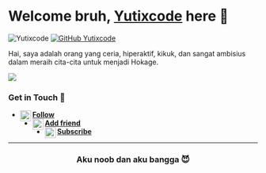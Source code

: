 # Welcome bruh, [Yutixcode](http://yutixcode.xyz) here 🙌

![Yutixcode](https://komarev.com/ghpvc/?username=Yutixcode&label=Views&color=blue&style=plastic)
[![GitHub Yutixcode](https://img.shields.io/github/followers/Yutixcode?label=follow&style=social)](https://github.com/Yutixcode)

Hai, saya adalah orang yang ceria, hiperaktif, kikuk, dan sangat ambisius dalam meraih cita-cita untuk menjadi Hokage.

[<img align="center" src="https://github-readme-stats.vercel.app/api/top-langs/?username=Yutixcode&theme=light&hide_langs_below=1" />](https://github.com/Yutixcode)
<!-- Buset liat raw, pasti bang jago nih -->

### Get in Touch 🔎
- [<img alt="Yutixcode's Instagram" align="left" width="22px" src="https://cdn.jsdelivr.net/npm/simple-icons@v3/icons/instagram.svg" /> **Follow**](https://instagram.com/n74nk420)<br />
- [<img alt="Yutixcode's Facebook" align="left" width="22px" src="https://cdn.jsdelivr.net/npm/simple-icons@v3/icons/facebook.svg" /> **Add friend**](https://www.facebook.com/njnk.xnxx)<br />
- [<img alt="Yutixcode's Youtube" align="left" width="22px" src="https://cdn.jsdelivr.net/npm/simple-icons@v3/icons/youtube.svg" /> **Subscribe**](https://www.youtube.com/NjankSoekamti)<br /> 
<!-- Mau nyontek yaaaa? Awokawok dasar anjing ya kamu -->

----------
<div align="center">
  <h3>Aku noob dan aku bangga 😈</h3>
</div>
